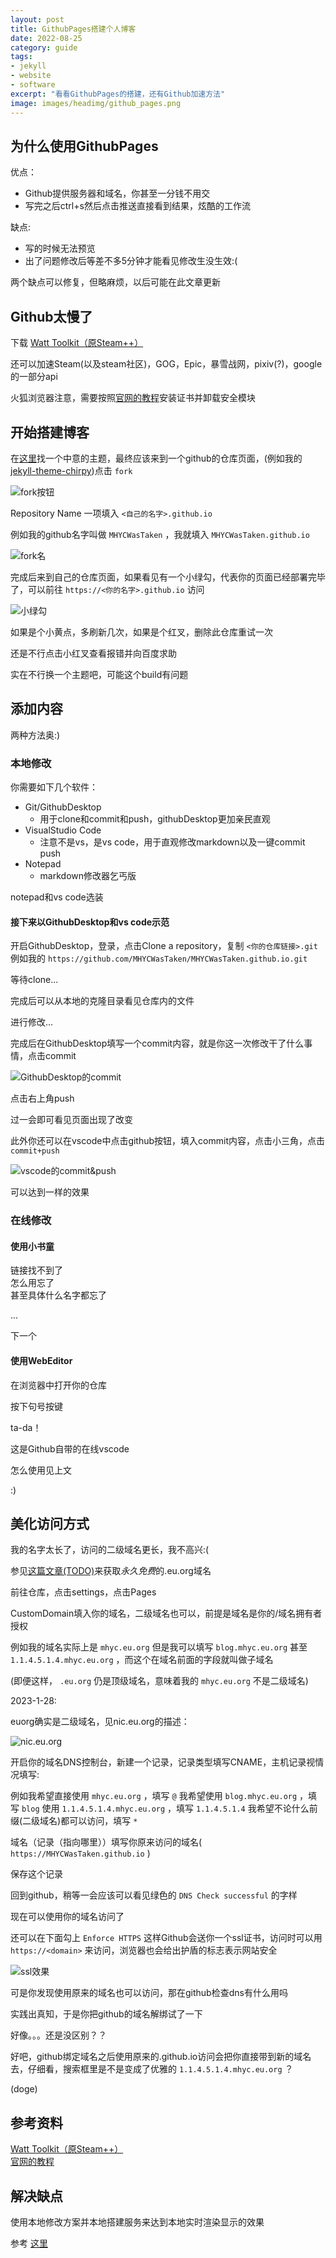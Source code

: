 ```yaml
---
layout: post
title: GithubPages搭建个人博客
date: 2022-08-25
category: guide
tags: 
- jekyll
- website
- software
excerpt: "看看GithubPages的搭建，还有Github加速方法"
image: images/headimg/github_pages.png
---
```



## 为什么使用GithubPages

优点：  
- Github提供服务器和域名，你甚至一分钱不用交  
- 写完之后ctrl+s然后点击推送直接看到结果，炫酷的工作流  

缺点:  
- 写的时候无法预览  
- 出了问题修改后等差不多5分钟才能看见修改生没生效:(

两个缺点可以修复，但略麻烦，以后可能在此文章更新

## Github太慢了

下载 [Watt Toolkit（原Steam++）](https://steampp.net/)

还可以加速Steam(以及steam社区)，GOG，Epic，暴雪战网，pixiv(?)，google的一部分api

火狐浏览器注意，需要按照[官网的教程](http://steampp.net/faq)安装证书并卸载安全模块

## 开始搭建博客

在[这里](https://mhyc.eu.org/zh/2022-03-06-cn-building-personal-blog-with-jeyll-and-raspberrypi-4b#%E5%AF%BB%E6%89%BE%E4%BD%A0%E7%9A%84%E4%B8%BB%E9%A2%98)找一个中意的主题，最终应该来到一个github的仓库页面，(例如我的[jekyll-theme-chirpy](https://github.com/cotes2020/jekyll-theme-chirpy))点击 `fork`

![fork按钮](/images/post/2022-08-25-01.png)

Repository Name 一项填入 `<自己的名字>.github.io`

例如我的github名字叫做 `MHYCWasTaken` ，我就填入 `MHYCWasTaken.github.io`

![fork名](/images/post/2022-08-25-02.png)

完成后来到自己的仓库页面，如果看见有一个小绿勾，代表你的页面已经部署完毕了，可以前往 `https://<你的名字>.github.io` 访问

![小绿勾](/images/post/2022-08-25-03.png)

如果是个小黄点，多刷新几次，如果是个红叉，删除此仓库重试一次

还是不行点击小红叉查看报错并向百度求助

实在不行换一个主题吧，可能这个build有问题

## 添加内容

两种方法奥:)

### 本地修改

你需要如下几个软件：

- Git/GithubDesktop
  - 用于clone和commit和push，githubDesktop更加亲民直观
- VisualStudio Code
  - 注意不是vs，是vs code，用于直观修改markdown以及一键commit push
- Notepad
  - markdown修改器乞丐版

notepad和vs code选装

#### 接下来以GithubDesktop和vs code示范

开启GithubDesktop，登录，点击Clone a repository，复制 `<你的仓库链接>.git` 例如我的 `https://github.com/MHYCWasTaken/MHYCWasTaken.github.io.git` 

等待clone...

完成后可以从本地的克隆目录看见仓库内的文件

进行修改...

完成后在GithubDesktop填写一个commit内容，就是你这一次修改干了什么事情，点击commit

![GithubDesktop的commit](/images/post/2022-08-25-04.png)

点击右上角push

过一会即可看见页面出现了改变

此外你还可以在vscode中点击github按钮，填入commit内容，点击小三角，点击 `commit+push`

![vscode的commit&push](/images/post/2022-08-25-05.png)

可以达到一样的效果

### 在线修改

#### 使用小书童

链接找不到了  
怎么用忘了  
甚至具体什么名字都忘了

...

下一个

#### 使用WebEditor

在浏览器中打开你的仓库

按下句号按键

ta-da！

这是Github自带的在线vscode

怎么使用见上文

:)

## 美化访问方式

我的名字太长了，访问的二级域名更长，我不高兴:(

参见[这篇文章(TODO)](TODO)来获取*永久免费*的.eu.org域名

前往仓库，点击settings，点击Pages

CustomDomain填入你的域名，二级域名也可以，前提是域名是你的/域名拥有者授权

例如我的域名实际上是 `mhyc.eu.org` 但是我可以填写 `blog.mhyc.eu.org` 甚至 `1.1.4.5.1.4.mhyc.eu.org` ，而这个在域名前面的字段就叫做子域名

(即便这样， `.eu.org` 仍是顶级域名，意味着我的 `mhyc.eu.org` 不是二级域名)

2023-1-28:

euorg确实是二级域名，见nic.eu.org的描述：

![nic.eu.org](/images/post/2022-08-25-07.png)

开启你的域名DNS控制台，新建一个记录，记录类型填写CNAME，主机记录视情况填写:

例如我希望直接使用 `mhyc.eu.org` ，填写 `@`
我希望使用 `blog.mhyc.eu.org` ，填写 `blog`
使用 `1.1.4.5.1.4.mhyc.eu.org` ，填写 `1.1.4.5.1.4`
我希望不论什么前缀(二级域名)都可以访问，填写 `*`

域名（记录（指向哪里））填写你原来访问的域名( `https://MHYCWasTaken.github.io` )

保存这个记录

回到github，稍等一会应该可以看见绿色的 `DNS Check successful` 的字样

现在可以使用你的域名访问了

还可以在下面勾上 `Enforce HTTPS` 这样Github会送你一个ssl证书，访问时可以用 `https://<domain>` 来访问，浏览器也会给出护盾的标志表示网站安全

![ssl效果](/images/post/2022-08-25-06.png)

可是你发现使用原来的域名也可以访问，那在github检查dns有什么用吗

实践出真知，于是你把github的域名解绑试了一下

好像。。。还是没区别？？

好吧，github绑定域名之后使用原来的.github.io访问会把你直接带到新的域名去，仔细看，搜索框里是不是变成了优雅的 `1.1.4.5.1.4.mhyc.eu.org` ？



(doge)

## 参考资料

[Watt Toolkit（原Steam++）](https://steampp.net/)  
[官网的教程](http://steampp.net/faq)

## 解决缺点

使用本地修改方案并本地搭建服务来达到本地实时渲染显示的效果

参考 [这里](https://mhyc.eu.org/zh/2022-03-06-cn-building-personal-blog-with-jeyll-and-raspberrypi-4b#%E5%AF%BB%E6%89%BE%E4%BD%A0%E7%9A%84%E4%B8%BB%E9%A2%98)